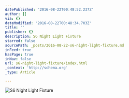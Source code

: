 ```yaml
---
datePublished: '2016-08-22T00:48:52.237Z'
author: []
via: {}
dateModified: '2016-08-22T00:48:34.703Z'
title: ''
publisher: {}
description: S6 Night Light Fixture
starred: false
sourcePath: _posts/2016-08-22-s6-night-light-fixture.md
inFeed: true
hasPage: true
inNav: false
url: s6-night-light-fixture/index.html
_context: 'http://schema.org'
_type: Article

---
```

![S6 Night Light Fixture](https://the-grid-user-content.s3-us-west-2.amazonaws.com/cbacb149-c8c4-4554-8ff2-5176ead45a6b.jpg)